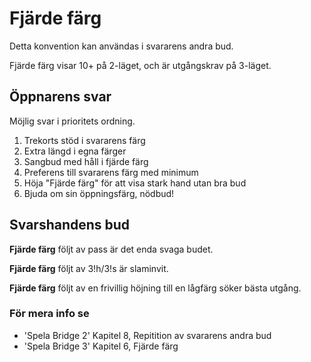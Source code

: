 # Fjärde färg

Detta konvention kan användas i svararens andra bud.

Fjärde färg visar 10+ på 2-läget, och är utgångskrav på 3-läget.

## Öppnarens svar

Möjlig svar i prioritets ordning.

1. Trekorts stöd i svararens färg
2. Extra längd i egna färger
3. Sangbud med håll i fjärde färg
4. Preferens till svararens färg med minimum
5. Höja "Fjärde färg" för att visa stark hand utan bra bud
6. Bjuda om sin öppningsfärg, nödbud!

## Svarshandens bud

**Fjärde färg** följt av pass är det enda svaga budet.

**Fjärde färg** följt av 3!h/3!s är slaminvit.

**Fjärde färg** följt av en frivillig höjning till en lågfärg söker bästa utgång.

### För mera info se

- 'Spela Bridge 2' Kapitel 8, Repitition av svararens andra bud
- 'Spela Bridge 3' Kapitel 6, Fjärde färg
